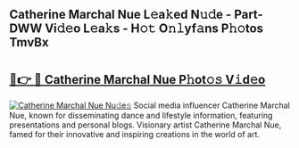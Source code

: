 ## Catherine Marchal Nue L𝚎a𝚔ed N𝚞𝚍e - Part-DWW Vi𝚍𝚎o L𝚎a𝚔s - H𝚘𝚝 O𝚗𝚕yf𝚊ns P𝚑𝚘tos TmvBx

# <h2><a href="http://kf7lb2.oniu.top/?m=Catherine+Marchal+Nue">🔗👉 🔴 Catherine Marchal Nue P𝚑ot𝚘𝚜 V𝚒d𝚎o</a></h2>

[![Catherine Marchal Nue Nu𝚍e𝚜](https://i.imgur.com/0qMVB7G.gif)](http://kf7lb2.oniu.top/?m=Catherine+Marchal+Nue)
Social media influencer Catherine Marchal Nue, known for disseminating dance and lifestyle information, featuring presentations and personal blogs. Visionary artist Catherine Marchal Nue, famed for their innovative and inspiring creations in the world of art.  

